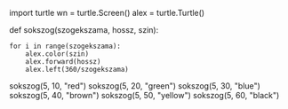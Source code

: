 import turtle
wn = turtle.Screen()
alex = turtle.Turtle()

def sokszog(szogekszama, hossz, szin):

    for i in range(szogekszama):
        alex.color(szin)
        alex.forward(hossz)
        alex.left(360/szogekszama)
        
sokszog(5, 10, "red")
sokszog(5, 20, "green")
sokszog(5, 30, "blue")
sokszog(5, 40, "brown")
sokszog(5, 50, "yellow")
sokszog(5, 60, "black")
